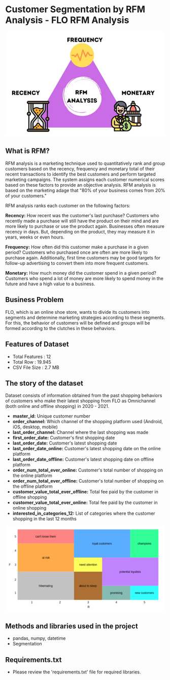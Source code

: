 # Customer Segmentation by RFM Analysis - FLO RFM Analysis

![rfm](https://github.com/mtahiraslan/flo_rfm_analysis/blob/main/rfm.PNG)

## What is RFM?

RFM analysis is a marketing technique used to quantitatively rank and group customers based on the recency, frequency and monetary total of their recent transactions to identify the best customers and perform targeted marketing campaigns. The system assigns each customer numerical scores based on these factors to provide an objective analysis. RFM analysis is based on the marketing adage that "80% of your business comes from 20% of your customers."

RFM analysis ranks each customer on the following factors:

**Recency:** How recent was the customer's last purchase? Customers who recently made a purchase will still have the product on their mind and are more likely to purchase or use the product again. Businesses often measure recency in days. But, depending on the product, they may measure it in years, weeks or even hours.

**Frequency:** How often did this customer make a purchase in a given period? Customers who purchased once are often are more likely to purchase again. Additionally, first time customers may be good targets for follow-up advertising to convert them into more frequent customers.

**Monetary:** How much money did the customer spend in a given period? Customers who spend a lot of money are more likely to spend money in the future and have a high value to a business.

## Business Problem

FLO, which is an online shoe store, wants to divide its customers into segments and determine marketing strategies according to these segments. For this, the behavior of customers will be defined and groups will be formed according to the clutches in these behaviors.

## Features of Dataset

- Total Features : 12
- Total Row : 19.945
- CSV File Size : 2.7 MB

## The story of the dataset

Dataset consists of information obtained from the past shopping behaviors of customers who make their latest shopping from FLO as Omnichannel (both online and offline shopping) in 2020 - 2021.

- **master_id:** Unique customer number
- **order_channel:** Which channel of the shopping platform used (Android, iOS, desktop, mobile)
- **last_order_channel:** Channel where the last shopping was made
- **first_order_date:** Customer's first shopping date
- **last_order_date:** Customer's latest shopping date
- **last_order_date_online:** Customer's latest shopping date on the online platform
- **last_order_date_offline:** Customer's latest shopping date on offline platform
- **order_num_total_ever_online:** Customer's total number of shopping on the online platform
- **order_num_total_ever_offline:** Customer's total number of shopping on the offline platform
- **customer_value_total_ever_offline:** Total fee paid by the customer in offline shopping
- **customer_value_total_ever_online:** Total fee paid by the customer in online shopping
- **interested_in_categories_12:** List of categories where the customer shopping in the last 12 months

![segments](https://github.com/mtahiraslan/flo_rfm_analysis/blob/main/segments.PNG)

## Methods and libraries used in the project

- pandas, numpy, datetime
- Segmentation

## Requirements.txt

- Please review the 'requirements.txt' file for required libraries.
